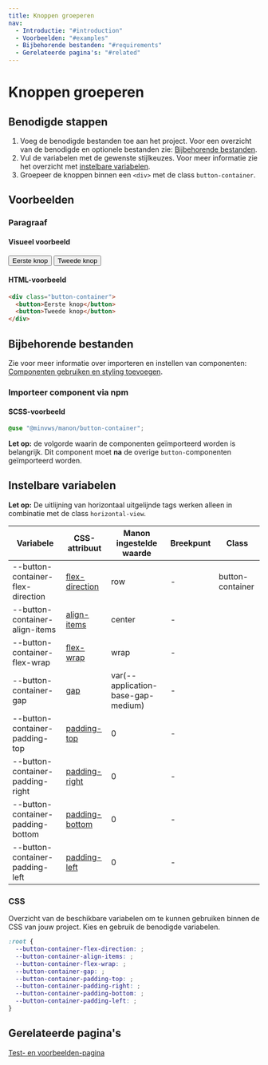 ```yaml
---
title: Knoppen groeperen
nav:
  - Introductie: "#introduction"
  - Voorbeelden: "#examples"
  - Bijbehorende bestanden: "#requirements"
  - Gerelateerde pagina's: "#related"
---
```


<h1 id="introduction">Knoppen groeperen</h1>

## Benodigde stappen

1.  Voeg de benodigde bestanden toe aan het project. Voor een overzicht van de benodigde en optionele bestanden zie: [Bijbehorende bestanden](#requirements).
2.  Vul de variabelen met de gewenste stijlkeuzes. Voor meer informatie zie het overzicht met [instelbare variabelen](#variables).
3.  Groepeer de knoppen binnen een `<div>` met de class `button-container`.

<h2 id="examples">Voorbeelden</h2>

### Paragraaf

#### Visueel voorbeeld

<div class="button-container">
  <button>Eerste knop</button>
  <button>Tweede knop</button>
</div>

#### HTML-voorbeeld

```html
<div class="button-container">
  <button>Eerste knop</button>
  <button>Tweede knop</button>
</div>
```

<h2 id="requirements">Bijbehorende bestanden</h2>

Zie voor meer informatie over importeren en instellen van componenten: [Componenten gebruiken en styling toevoegen](/documentation/import-styling).

### Importeer component via npm

#### SCSS-voorbeeld

```scss
@use "@minvws/manon/button-container";
```

**Let op:** de volgorde waarin de componenten geïmporteerd worden is belangrijk. Dit component moet **na** de overige `button-`componenten geïmporteerd worden.

<h2 id="variables">Instelbare variabelen</h2>

**Let op:** De uitlijning van horizontaal uitgelijnde tags werken alleen in combinatie met de class `horizontal-view`.

| Variabele                          | CSS-attribuut                                             | Manon ingestelde waarde            | Breekpunt | Class            |
| ---------------------------------- | --------------------------------------------------------- | ---------------------------------- | --------- | ---------------- |
| \--button-container-flex-direction | [flex-direction](/documentation/variables#flex-direction) | row                                | \-        | button-container |
| \--button-container-align-items    | [align-items](/documentation/variables#align-items)       | center                             | \-        |
| \--button-container-flex-wrap      | [flex-wrap](/documentation/variables#flex-wrap)           | wrap                               | \-        |
| \--button-container-gap            | [gap](/documentation/variables#gap)                       | var(--application-base-gap-medium) | \-        |
| \--button-container-padding-top    | [padding-top](/documentation/variables#padding-top)       | 0                                  | \-        |
| \--button-container-padding-right  | [padding-right](/documentation/variables#padding-right)   | 0                                  | \-        |
| \--button-container-padding-bottom | [padding-bottom](/documentation/variables#padding-bottom) | 0                                  | \-        |
| \--button-container-padding-left   | [padding-left](/documentation/variables#padding-left)     | 0                                  | \-        |

### CSS

Overzicht van de beschikbare variabelen om te kunnen gebruiken binnen de CSS van jouw project. Kies en gebruik de benodigde variabelen.

```css
:root {
  --button-container-flex-direction: ;
  --button-container-align-items: ;
  --button-container-flex-wrap: ;
  --button-container-gap: ;
  --button-container-padding-top: ;
  --button-container-padding-right: ;
  --button-container-padding-bottom: ;
  --button-container-padding-left: ;
}
```

<h2 id="related">Gerelateerde pagina's</h2>

[Test- en voorbeelden-pagina](/components/button-container-test)
